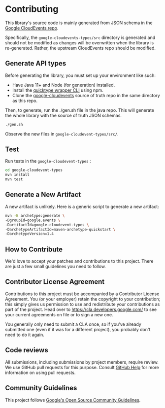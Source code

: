 # Contributing

This library's source code is mainly generated from JSON schema in the [Google CloudEvents repo](https://github.com/googleapis/google-cloudevents).

Specifically, the `google-cloudevents-types/src` directory is generated and should not be modified as changes will be overwritten when the library is re-generated. Rather, the upstream CloudEvents repo should be modified.

## Generate API types

Before generating the library, you must set up your environment like such:
- Have Java 11+ and Node (for generation) installed.
- Install the [quicktype wrapper CLI](https://github.com/googleapis/google-cloudevents/tree/master/tools/quicktype-wrapper) using npm.
- Clone the [google-cloudevents](https://github.com/googleapis/google-cloudevents) source of truth repo in the same directory as this repo.

Then, to generate, run the ./gen.sh file in the java repo. This will generate the whole library with the source of truth JSON schemas.

```sh
./gen.sh
```

Observe the new files in `google-cloudevent-types/src/`.

## Test

Run tests in the `google-cloudevent-types` :

```sh
cd google-cloudevent-types
mvn install
mvn test
```

## Generate a New Artifact

A new artifact is unlikely. Here is a generic script to generate a new artifact:

```sh
mvn -B archetype:generate \
-DgroupId=google.events \
-DartifactId=google-cloudevent-types \
-DarchetypeArtifactId=maven-archetype-quickstart \
-DarchetypeVersion=1.4
```

## How to Contribute

We'd love to accept your patches and contributions to this project. There are
just a few small guidelines you need to follow.

## Contributor License Agreement

Contributions to this project must be accompanied by a Contributor License
Agreement. You (or your employer) retain the copyright to your contribution;
this simply gives us permission to use and redistribute your contributions as
part of the project. Head over to <https://cla.developers.google.com/> to see
your current agreements on file or to sign a new one.

You generally only need to submit a CLA once, so if you've already submitted one
(even if it was for a different project), you probably don't need to do it
again.

## Code reviews

All submissions, including submissions by project members, require review. We
use GitHub pull requests for this purpose. Consult
[GitHub Help](https://help.github.com/articles/about-pull-requests/) for more
information on using pull requests.

## Community Guidelines

This project follows [Google's Open Source Community
Guidelines](https://opensource.google/conduct/).

